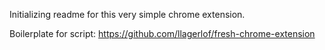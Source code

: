 Initializing readme for this very simple chrome extension.


Boilerplate for script: https://github.com/llagerlof/fresh-chrome-extension